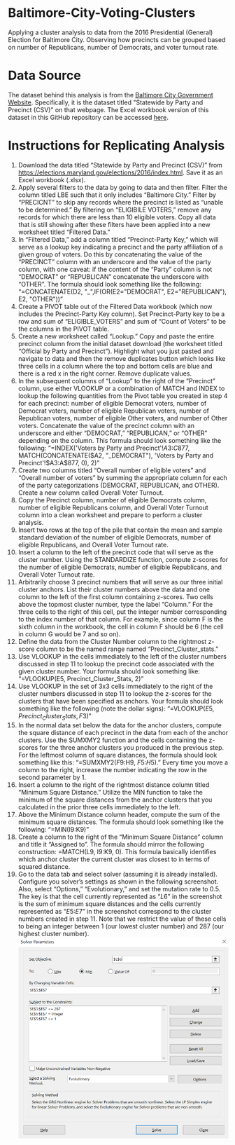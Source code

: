 # Baltimore-City-Voting-Clusters
Applying a cluster analysis to data from the 2016 Presidential (General) Election for Baltimore City. Observing how precincts can be grouped based on number of Republicans, number of Democrats, and voter turnout rate.

# Data Source
The dataset behind this analysis is from the [Baltimore City Government Website](https://elections.maryland.gov/elections/2016/index.html). Specifically, it is the dataset titled "Statewide by Party and Precinct (CSV)" on that webpage. The Excel workbook version of this dataset in this GitHub repository can be accessed [here](https://github.com/tberkery/Baltimore-City-Voting-Clusters/blob/main/Raw%20Data:%20Official%20by%20Party%20and%20Precinct).

# Instructions for Replicating Analysis
1.	Download the data titled “Statewide by Party and Precinct (CSV)” from https://elections.maryland.gov/elections/2016/index.html. Save it as an Excel workbook (.xlsx).
1. Apply several filters to the data by going to data and then filter. Filter the column titled LBE such that it only includes “Baltimore City.” Filter by “PRECICNT” to skip any records where the precinct is listed as “unable to be determined.” By filtering on “ELIGIBILE VOTERS,” remove any records for which there are less than 10 eligible voters. Copy all data that is still showing after these filters have been applied into a new worksheet titled “Filtered Data.”
1. In “Filtered Data,” add a column titled “Precinct-Party Key,” which will serve as a lookup key indicating a precinct and the party affiliation of a given group of voters. Do this by concatenating the value of the “PRECINCT” column with an underscore and the value of the party column, with one caveat: if the content of the “Party” column is not “DEMOCRAT” or “REPUBLICAN” concatenate the underscore with “OTHER”. The formula should look something like the following: “=CONCATENATE(D2, "_",IF(OR(E2="DEMOCRAT", E2="REPUBLICAN"), E2, "OTHER"))”
1. Create a PIVOT table out of the Filtered Data workbook (which now includes the Precinct-Party Key column). Set Precinct-Party key to be a row and sum of “ELIGIBLE_VOTERS” and sum of “Count of Voters” to be the columns in the PIVOT table. 
1. Create a new worksheet called “Lookup.” Copy and paste the entire precinct column from the initial dataset download (the worksheet titled “Official by Party and Precinct”). Highlight what you just pasted and navigate to data and then the remove duplicates button which looks like three cells in a column where the top and bottom cells are blue and there is a red x in the right corner. Remove duplicate values.
1. In the subsequent columns of “Lookup” to the right of the “Precinct” column, use either VLOOKUP or a combination of MATCH and INDEX to lookup the following quantities from the Pivot table you created in step 4 for each precinct: number of eligible Democrat voters, number of Democrat voters, number of eligible Republican voters, number of Republican voters, number of eligible Other voters, and number of Other voters. Concatenate the value of the precinct column with an underscore and either “DEMOCRAT,” “REPUBLICAN,” or “OTHER” depending on the column. This formula should look something like the following: “=INDEX('Voters by Party and Precinct'!$A$3:$C$877, MATCH(CONCATENATE($A2, "_DEMOCRAT"), 'Voters by Party and Precinct'!$A$3:$A$877, 0), 2)”
1. Create two columns titled “Overall number of eligible voters” and “Overall number of voters” by summing the appropriate column for each of the party categorizations (DEMOCRAT, REPUBLICAN, and OTHER). Create a new column called Overall Voter Turnout.
1. Copy the Precinct column, number of eligible Democrats column, number of eligible Republicans column, and Overall Voter Turnout column into a clean worksheet and prepare to perform a cluster analysis.
1. Insert two rows at the top of the pile that contain the mean and sample standard deviation of the number of eligible Democrats, number of eligible Republicans, and Overall Voter Turnout rate.
1. Insert a column to the left of the precinct code that will serve as the cluster number. Using the STANDARDIZE function, compute z-scores for the number of eligible Democrats, number of eligible Republicans, and Overall Voter Turnout rate.
1. Arbitrarily choose 3 precinct numbers that will serve as our three initial cluster anchors. List their cluster numbers above the data and one column to the left of the first column containing z-scores. Two cells above the topmost cluster number, type the label “Column.” For the three cells to the right of this cell, put the integer number corresponding to the index number of that column. For example, since column F is the sixth column in the workbook, the cell in column F should be 6 (the cell in column G would be 7 and so on).
1. Define the data from the Cluster Number column to the rightmost z-score column to be the named range named “Precinct_Cluster_stats.”
1. Use VLOOKUP in the cells immediately to the left of the cluster numbers discussed in step 11 to lookup the precinct code associated with the given cluster number. Your formula should look something like: “=VLOOKUP(E5, Precinct_Cluster_Stats, 2)”
1. Use VLOOKUP in the set of 3x3 cells immediately to the right of the cluster numbers discussed in step 11 to lookup the z-scores for the clusters that have been specified as anchors. Your formula should look something like the following (note the dollar signs): “=VLOOKUP($E5, Precinct_Cluster_Stats, F$3)”
1. In the normal data set below the data for the anchor clusters, compute the square distance of each precinct in the data from each of the anchor clusters. Use the SUMXMY2 function and the cells containing the z-scores for the three anchor clusters you produced in the previous step. For the leftmost column of square distances, the formula should look something like this: “=SUMXMY2($F9:$H9, $F$5:$H$5).” Every time you move a column to the right, increase the number indicating the row in the second parameter by 1.
1. Insert a column to the right of the rightmost distance column titled “Minimum Square Distance.” Utilize the MIN function to take the minimum of the square distances from the anchor clusters that you calculated in the prior three cells immediately to the left.
1. Above the Minimum Distance column header, compute the sum of the minimum square distances. The formula should look something like the following: “=MIN(I9:K9)”
1. Create a column to the right of the “Minimum Square Distance” column and title it “Assigned to”.  The formula should mirror the following construction: =MATCH(L9, I9:K9, 0). This formula basically identifies which anchor cluster the current cluster was closest to in terms of squared distance.
1. Go to the data tab and select solver (assuming it is already installed). Configure you solver’s settings as shown in the following screenshot. Also, select “Options,” “Evolutionary,” and set the mutation rate to 0.5. The key is that the cell currently represented as “$L$6” in the screenshot is the sum of minimum square distances and the cells currently represented as “$E$5:$E$7” in the screenshot correspond to the cluster numbers created in step 11. Note that we restrict the value of these cells to being an integer between 1 (our lowest cluster number) and 287 (our highest cluster number).
![alt text](https://github.com/tberkery/Baltimore-City-Voting-Clusters/blob/main/Solver%20Specifications%20Screenshot.png)
